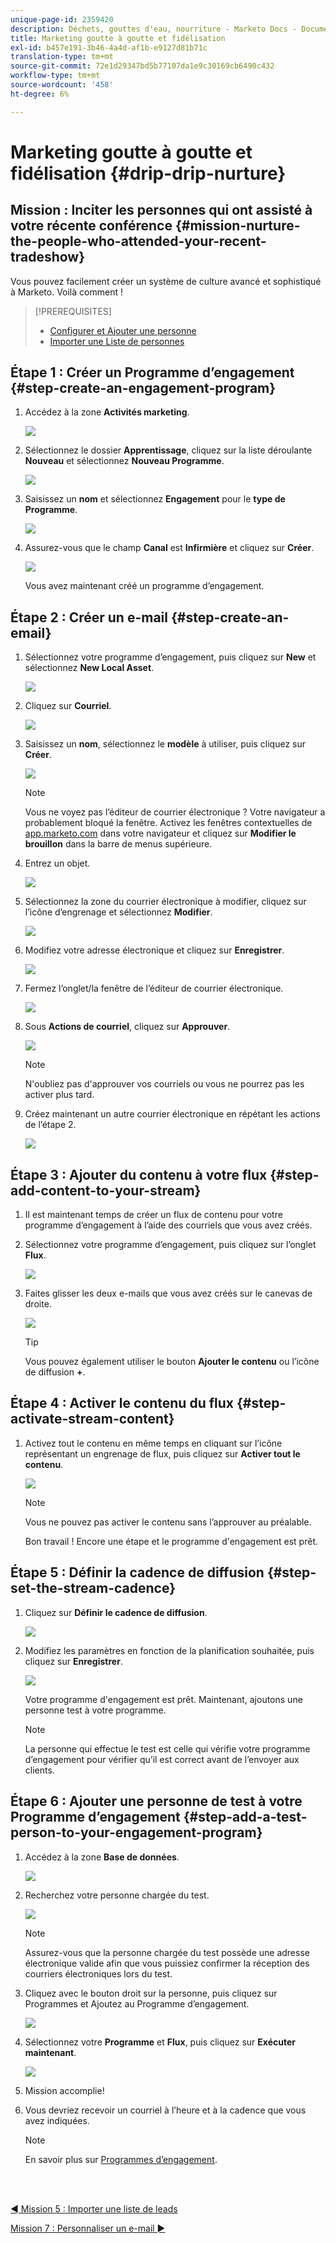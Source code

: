 ```yaml
---
unique-page-id: 2359420
description: Déchets, gouttes d'eau, nourriture - Marketo Docs - Documentation du produit
title: Marketing goutte à goutte et fidélisation
exl-id: b457e191-3b46-4a4d-af1b-e9127d81b71c
translation-type: tm+mt
source-git-commit: 72e1d29347bd5b77107da1e9c30169cb6490c432
workflow-type: tm+mt
source-wordcount: '458'
ht-degree: 6%

---
```


# Marketing goutte à goutte et fidélisation {#drip-drip-nurture}

## Mission : Inciter les personnes qui ont assisté à votre récente conférence {#mission-nurture-the-people-who-attended-your-recent-tradeshow}

Vous pouvez facilement créer un système de culture avancé et sophistiqué à Marketo. Voilà comment !

>[!PREREQUISITES]
>
>* [Configurer et Ajouter une personne](/help/marketo/getting-started/quick-wins/get-set-up-and-add-a-person.md)
>* [Importer une Liste de personnes](/help/marketo/getting-started/quick-wins/import-a-list-of-people.md)


## Étape 1 : Créer un Programme d’engagement {#step-create-an-engagement-program}

1. Accédez à la zone **Activités marketing**.

   ![](assets/one-3.png)

1. Sélectionnez le dossier **Apprentissage**, cliquez sur la liste déroulante **Nouveau** et sélectionnez **Nouveau Programme**.

   ![](assets/two-4.png)

1. Saisissez un **nom** et sélectionnez **Engagement** pour le **type de Programme**.

   ![](assets/three-3.png)

1. Assurez-vous que le champ **Canal** est **Infirmière** et cliquez sur **Créer**.

   ![](assets/four-2.png)

   Vous avez maintenant créé un programme d’engagement.

## Étape 2 : Créer un e-mail {#step-create-an-email}

1. Sélectionnez votre programme d’engagement, puis cliquez sur **New** et sélectionnez **New Local Asset**.

   ![](assets/five-3.png)

1. Cliquez sur **Courriel**.

   ![](assets/six-3.png)

1. Saisissez un **nom**, sélectionnez le **modèle** à utiliser, puis cliquez sur **Créer**.

   ![](assets/seven-4.png)

   >[!NOTE]
   >
   >Vous ne voyez pas l’éditeur de courrier électronique ? Votre navigateur a probablement bloqué la fenêtre. Activez les fenêtres contextuelles de [app.marketo.com](https://app.marketo.com) dans votre navigateur et cliquez sur **Modifier le brouillon** dans la barre de menus supérieure.

1. Entrez un objet.

   ![](assets/eight-2.png)

1. Sélectionnez la zone du courrier électronique à modifier, cliquez sur l’icône d’engrenage et sélectionnez **Modifier**.

   ![](assets/nine-1.png)

1. Modifiez votre adresse électronique et cliquez sur **Enregistrer**.

   ![](assets/ten-3.png)

1. Fermez l’onglet/la fenêtre de l’éditeur de courrier électronique.

   ![](assets/eleven-3.png)

1. Sous **Actions de courriel**, cliquez sur **Approuver**.

   ![](assets/twelve-2.png)

   >[!NOTE]
   >
   >N&#39;oubliez pas d&#39;approuver vos courriels ou vous ne pourrez pas les activer plus tard.

1. Créez maintenant un autre courrier électronique en répétant les actions de l’étape 2.

   ![](assets/thirteen-2.png)

## Étape 3 : Ajouter du contenu à votre flux {#step-add-content-to-your-stream}

1. Il est maintenant temps de créer un flux de contenu pour votre programme d’engagement à l’aide des courriels que vous avez créés.

1. Sélectionnez votre programme d’engagement, puis cliquez sur l’onglet **Flux**.

   ![](assets/fourteen-2.png)

1. Faites glisser les deux e-mails que vous avez créés sur le canevas de droite.

   ![](assets/fifteen-2.png)

   >[!TIP]
   >
   >Vous pouvez également utiliser le bouton **Ajouter le contenu** ou l’icône de diffusion **+**.

## Étape 4 : Activer le contenu du flux {#step-activate-stream-content}

1. Activez tout le contenu en même temps en cliquant sur l’icône représentant un engrenage de flux, puis cliquez sur **Activer tout le contenu**.

   ![](assets/image2014-9-24-12-3a48-3a28.png)

   >[!NOTE]
   >
   >Vous ne pouvez pas activer le contenu sans l’approuver au préalable.

   Bon travail ! Encore une étape et le programme d&#39;engagement est prêt.

## Étape 5 : Définir la cadence de diffusion {#step-set-the-stream-cadence}

1. Cliquez sur **Définir le cadence de diffusion**.

   ![](assets/seventeen.png)

1. Modifiez les paramètres en fonction de la planification souhaitée, puis cliquez sur **Enregistrer**.

   ![](assets/image2014-9-24-12-3a49-3a5.png)

   Votre programme d&#39;engagement est prêt. Maintenant, ajoutons une personne test à votre programme.

   >[!NOTE]
   >
   >La personne qui effectue le test est celle qui vérifie votre programme d’engagement pour vérifier qu’il est correct avant de l’envoyer aux clients.

## Étape 6 : Ajouter une personne de test à votre Programme d’engagement {#step-add-a-test-person-to-your-engagement-program}

1. Accédez à la zone **Base de données**.

   ![](assets/nineteen-1.png)

1. Recherchez votre personne chargée du test.

   ![](assets/twenty-1.png)

   >[!NOTE]
   >
   >Assurez-vous que la personne chargée du test possède une adresse électronique valide afin que vous puissiez confirmer la réception des courriers électroniques lors du test.

1. Cliquez avec le bouton droit sur la personne, puis cliquez sur Programmes et Ajoutez au Programme d’engagement.

   ![](assets/twenty-one.png)

1. Sélectionnez votre **Programme** et **Flux**, puis cliquez sur **Exécuter maintenant**.

   ![](assets/twenty-two.png)

1. Mission accomplie!

1. Vous devriez recevoir un courriel à l’heure et à la cadence que vous avez indiquées.

   >[!NOTE]
   >
   >En savoir plus sur [Programmes d’engagement](/help/marketo/product-docs/email-marketing/drip-nurturing/creating-an-engagement-program/understanding-engagement-programs.md).

<br> 

[◄ Mission 5 : Importer une liste de leads](/help/marketo/getting-started/quick-wins/import-a-list-of-people.md)

[Mission 7 : Personnaliser un e-mail ►](/help/marketo/getting-started/quick-wins/personalize-an-email.md)
